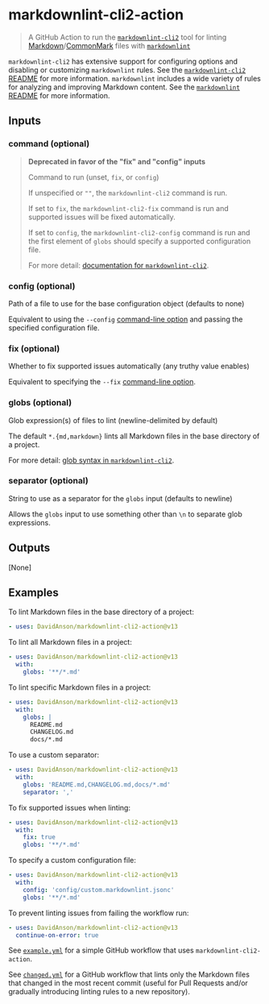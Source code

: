 # markdownlint-cli2-action

> A GitHub Action to run the [`markdownlint-cli2`][markdownlint-cli2] tool for
linting [Markdown][markdown]/[CommonMark][commonmark] files with
[`markdownlint`][markdownlint]

`markdownlint-cli2` has extensive support for configuring options and disabling
or customizing `markdownlint` rules. See the
[`markdownlint-cli2` README][markdownlint-cli2] for more information.
`markdownlint` includes a wide variety of rules for analyzing and improving
Markdown content. See the [`markdownlint` README][markdownlint] for more
information.

## Inputs

### command (optional)

> **Deprecated in favor of the "fix" and "config" inputs**
>
> Command to run (unset, `fix`, or `config`)
>
> If unspecified or `""`, the `markdownlint-cli2` command is run.
>
> If set to `fix`, the `markdownlint-cli2-fix` command is run and supported
> issues will be fixed automatically.
>
> If set to `config`, the `markdownlint-cli2-config` command is run and the
> first element of `globs` should specify a supported configuration file.
>
> For more detail: [documentation for `markdownlint-cli2`][command-line].

### config (optional)

Path of a file to use for the base configuration object (defaults to none)

Equivalent to using the `--config` [command-line option][command-line] and
passing the specified configuration file.

### fix (optional)

Whether to fix supported issues automatically (any truthy value enables)

Equivalent to specifying the `--fix` [command-line option][command-line].

### globs (optional)

Glob expression(s) of files to lint (newline-delimited by default)

The default `*.{md,markdown}` lints all Markdown files in the base directory of
a project.

For more detail: [glob syntax in `markdownlint-cli2`][glob-syntax].

### separator (optional)

String to use as a separator for the `globs` input (defaults to newline)

Allows the `globs` input to use something other than `\n` to separate glob
expressions.

## Outputs

[None]

## Examples

To lint Markdown files in the base directory of a project:

```yaml
- uses: DavidAnson/markdownlint-cli2-action@v13
```

To lint all Markdown files in a project:

```yaml
- uses: DavidAnson/markdownlint-cli2-action@v13
  with:
    globs: '**/*.md'
```

To lint specific Markdown files in a project:

```yaml
- uses: DavidAnson/markdownlint-cli2-action@v13
  with:
    globs: |
      README.md
      CHANGELOG.md
      docs/*.md
```

To use a custom separator:

```yaml
- uses: DavidAnson/markdownlint-cli2-action@v13
  with:
    globs: 'README.md,CHANGELOG.md,docs/*.md'
    separator: ','
```

To fix supported issues when linting:

```yaml
- uses: DavidAnson/markdownlint-cli2-action@v13
  with:
    fix: true
    globs: '**/*.md'
```

To specify a custom configuration file:

```yaml
- uses: DavidAnson/markdownlint-cli2-action@v13
  with:
    config: 'config/custom.markdownlint.jsonc'
    globs: '**/*.md'
```

To prevent linting issues from failing the workflow run:

```yaml
- uses: DavidAnson/markdownlint-cli2-action@v13
  continue-on-error: true
```

See [`example.yml`][example-yml] for a simple GitHub workflow that uses
`markdownlint-cli2-action`.

See [`changed.yml`][changed-yml] for a GitHub workflow that lints only the
Markdown files that changed in the most recent commit (useful for Pull Requests
and/or gradually introducing linting rules to a new repository).

[changed-yml]: .github/workflows/changed.yml
[command-line]: https://github.com/DavidAnson/markdownlint-cli2#command-line
[commonmark]: https://commonmark.org/
[example-yml]: .github/workflows/example.yml
[glob-syntax]: https://github.com/DavidAnson/markdownlint-cli2#use
[markdown]: https://wikipedia.org/wiki/Markdown
[markdownlint]: https://github.com/DavidAnson/markdownlint
[markdownlint-cli2]: https://github.com/DavidAnson/markdownlint-cli2

